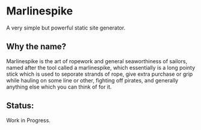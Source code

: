 # Marlinespike

A very simple but powerful static site generator.

## Why the name?

Marlinespike is the art of ropework and general seaworthiness of sailors, 
named after the tool called a marlinespike, which essentially is a long pointy
stick which is used to seporate strands of rope, give extra purchase or grip
while hauling on some line or other, fighting off pirates, and generally 
anything else which you can think of for it.

## Status:

Work in Progress.
